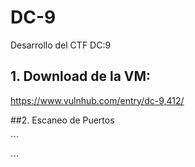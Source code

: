# DC-9
Desarrollo del CTF DC:9

## 1. Download de la VM: 

https://www.vulnhub.com/entry/dc-9,412/

##2. Escaneo de Puertos



´´´

´´´

